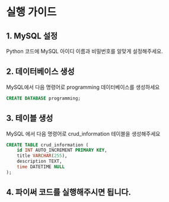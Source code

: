# 실행 가이드

## 1. MySQL 설정
Python 코드에 MySQL 아이디 이름과 비밀번호를 알맞게 설정해주세요.

## 2. 데이터베이스 생성
MySQL에서 다음 명령어로 programming 데이터베이스를 생성하세요
```sql
CREATE DATABASE programming;
```

## 3. 테이블 생성
MySQL 에서 다음 명령어로 crud_information 테이블을 생성해주세요
```sql
CREATE TABLE crud_information (
    id INT AUTO_INCREMENT PRIMARY KEY,
    title VARCHAR(255),
    description TEXT,
    time DATETIME NULL
);
```

## 4. 파이써 코드를 실행해주시면 됩니다.
